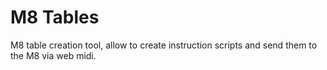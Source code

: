 # M8 Tables

M8 table creation tool, allow to create instruction scripts
and send them to the M8 via web midi.

